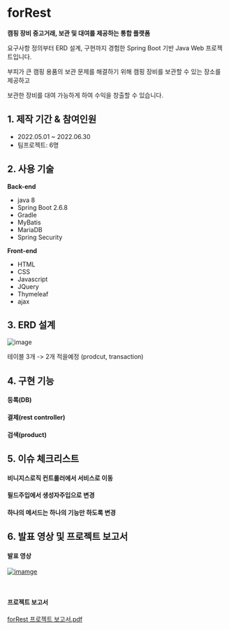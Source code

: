 # forRest

**캠핑 장비 중고거래, 보관 및 대여를 제공하는 통합 플랫폼**

요구사항 정의부터 ERD 설계, 구현까지 경험한 Spring Boot 기반 Java Web 프로젝트입니다.
<br>

부피가 큰 캠핑 용품의 보관 문제를 해결하기 위해 캠핑 장비를 보관할 수 있는 장소를 제공하고

보관한 장비를 대여 가능하게 하여 수익을 창출할 수 있습니다.




## 1. 제작 기간 & 참여인원

* 2022.05.01 ~ 2022.06.30
* 팀프로젝트: 6명

## 2. 사용 기술

**Back-end**

* java 8
* Spring Boot 2.6.8
* Gradle
* MyBatis
* MariaDB
* Spring Security

**Front-end**

* HTML
* CSS
* Javascript
* JQuery
* Thymeleaf
* ajax

## 3. ERD 설계

![image](https://user-images.githubusercontent.com/83762364/188828677-01c406b4-6227-4655-98f8-b5e226f2ea78.png)

테이블 3개 -> 2개 적을예정 (prodcut, transaction)

## 4. 구현 기능

#### 등록(DB)
#### 결제(rest controller)
#### 검색(product)

## 5. 이슈 체크리스트

#### 비니지스로직 컨트롤러에서 서비스로 이동
#### 필드주입에서 생성자주입으로 변경
#### 하나의 메서드는 하나의 기능만 하도록 변경

## 6. 발표 영상 및 프로젝트 보고서

#### 발표 영상

[![imamge](https://user-images.githubusercontent.com/83762364/188839247-4079e5b1-3979-47b8-ae37-753f1cd64937.png)](https://youtu.be/24TOhOPyFDk?t=204) 

<br>

#### 프로젝트 보고서

[forRest 프로젝트 보고서.pdf](https://drive.google.com/drive/u/0/folders/1rzoHoGLXXOkRvRcG3P11ZKeHW_ZzF07L)






